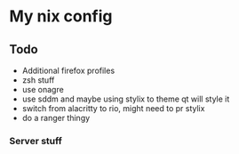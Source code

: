 # My nix config

## Todo

- Additional firefox profiles
- zsh stuff
- use onagre
- use sddm and maybe using stylix to theme qt will style it
- switch from alacritty to rio, might need to pr stylix
- do a ranger thingy

### Server stuff
